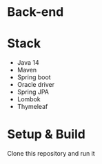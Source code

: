 # Back-end

<h1>Stack</h1>

- Java 14
- Maven
- Spring boot
- Oracle driver
- Spring JPA
- Lombok
- Thymeleaf

<h1>Setup & Build</h1>

Clone this repository and run it
